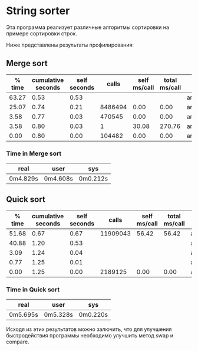 # String sorter

Эта программа реализует различные алгоритмы сортировки на примере сортировки строк.

Ниже представлены результаты профилирования:

## Merge sort
|% time|cumulative seconds|self seconds|calls|self ms/call|total ms/call|name|
|---|---|---|---|---|---|---|
| 63.27   |   0.53  |   0.53  |         |          |       | arr_get_array|
| 25.07   |   0.74  |   0.21 | 8486494  |   0.00  |   0.00 | arr_compare_strings|
|  3.58   |   0.77  |   0.03 |  470545  |   0.00  |   0.00 | arr_merge|
|  3.58   |   0.80  |   0.03 |       1  |  30.08  | 270.76 | arr_merge_sort_recurse|
|  0.00   |   0.80  |   0.00 |  104482  |   0.00  |   0.00 | arr_swap|
### Time in Merge sort
|real|user|sys|
|---|---|--|
|0m4.829s|0m4.608s|0m0.212s|

## Quick sort
|% time|cumulative seconds|self seconds|calls|self ms/call|total ms/call|name|
|---|---|---|---|---|---|---|
| 51.68 | 0.67  |   0.67 | 11909043 |   56.42| 56.42|  arr_compare_strings|
| 40.88 | 1.20  |   0.53 |          |        |      | arr_get_array|
|  3.09 | 1.24  |   0.04 |          |        |      |  arr_quick_sort|
|  0.77 | 1.25  |   0.01 |          |        |      |   arr_bubble_sort|
|  0.00 | 1.25  |   0.00 | 2189125  |   0.00 | 0.00 | arr_swap|
### Time in Quick sort
|real|user|sys|
|---|---|---|
|0m5.695s|0m5.328s|0m0.220s|

Исходя из этих результатов можно залючить, что для улучшения быстродействия программы необходимо улучшить метод swap и compare.
